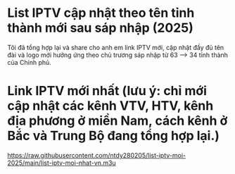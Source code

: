 # List IPTV cập nhật theo tên tỉnh thành mới sau sáp nhập (2025)

Tôi đã tổng hợp lại và share cho anh em link IPTV mới, cập nhật đầy đủ tên đài và logo mới hưởng ứng theo chủ trương sáp nhập từ 63 --> 34 tỉnh thành của Chính phủ.

# Link IPTV mới nhất (lưu ý: chỉ mới cập nhật các kênh VTV, HTV, kênh địa phương ở miền Nam, cách kênh ở Bắc và Trung Bộ đang tổng hợp lại.)

https://raw.githubusercontent.com/ntdy280205/list-iptv-moi-2025/main/list-iptv-moi-nhat-vn.m3u
